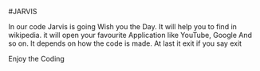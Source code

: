 #JARVIS


In our code Jarvis is going Wish you the Day.
It will help you to find in wikipedia.
it will open your favourite Application like YouTube, Google And so on. It depends on how the code is made.
At last it exit if you say exit

Enjoy the Coding
